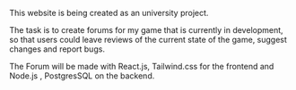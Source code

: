 This website is being created as an university project.

The task is to create forums for my game that is currently in development, so that users could leave reviews of the current state of the game, suggest changes and report bugs.

The Forum will be made with React.js, Tailwind.css for the frontend and Node.js , PostgresSQL on the backend.
